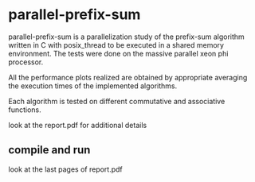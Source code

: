 # parallel-prefix-sum
parallel-prefix-sum is a parallelization study of the prefix-sum algorithm written in C with posix_thread to be executed in a shared memory environment. The tests were done on the massive parallel xeon phi processor.

All the performance plots realized are obtained by appropriate averaging the execution times of the implemented algorithms.

Each algorithm is tested on different commutative and associative functions.

look at the report.pdf for additional details

## compile and run
look at the last pages of report.pdf 
